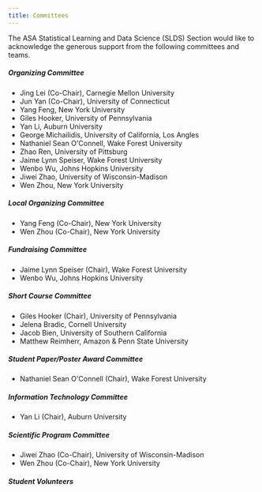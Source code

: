 ```yaml
---
title: Committees
---
```


The ASA Statistical Learning and Data Science (SLDS) Section would
like to acknowledge the generous support from the following committees
and teams.

##### Organizing Committee

+ Jing Lei (Co-Chair), Carnegie Mellon University
+ Jun Yan (Co-Chair), University of Connecticut
+ Yang Feng, New York University
+ Giles Hooker, University of Pennsylvania
+ Yan Li, Auburn University
+ George Michailidis, University of California, Los Angles
+ Nathaniel Sean O'Connell, Wake Forest University
+ Zhao Ren, University of Pittsburg
+ Jaime Lynn Speiser, Wake Forest University
+ Wenbo Wu, Johns Hopkins University
+ Jiwei Zhao, University of Wisconsin-Madison
+ Wen Zhou, New York University 

##### Local Organizing Committee

+ Yang Feng (Co-Chair), New York University
+ Wen Zhou (Co-Chair), New York University

##### Fundraising Committee

+ Jaime Lynn Speiser (Chair), Wake Forest University
+ Wenbo Wu, Johns Hopkins University

##### Short Course Committee

+ Giles Hooker (Chair), University of Pennsylvania
+ Jelena Bradic, Cornell University
+ Jacob Bien, University of Southern California
+ Matthew Reimherr, Amazon & Penn State University

##### Student Paper/Poster Award Committee

+ Nathaniel Sean O'Connell (Chair), Wake Forest University

##### Information Technology Committee
<!-- (Webmaster; Program book; Online platform) -->

+ Yan Li (Chair), Auburn University

##### Scientific Program Committee

+ Jiwei Zhao (Co-Chair), University of Wisconsin-Madison
+ Wen Zhou (Co-Chair), New York University

##### Student Volunteers

